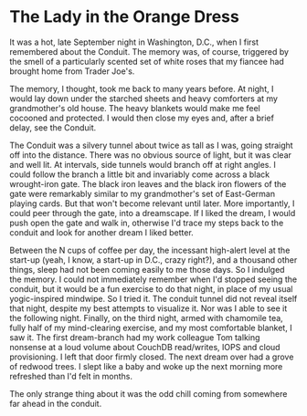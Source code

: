 # The Lady in the Orange Dress

It was a hot, late September night in Washington, D.C., when I first remembered about the Conduit. The memory was, of course, triggered by the smell of a particularly scented set of white roses that my fiancee had brought home from Trader Joe's.

The memory, I thought, took me back to many years before. At night, I would lay down under the starched sheets and heavy comforters at my grandmother's old house. The heavy blankets would make me feel cocooned and protected. I would then close my eyes and, after a brief delay, see the Conduit. 

The Conduit was a silvery tunnel about twice as tall as I was, going straight off into the distance. There was no obvious source of light, but it was clear and well lit. At intervals, side tunnels would branch off at right angles. I could follow the branch a little bit and invariably come across a black wrought-iron gate. The black iron leaves and the black iron flowers of the gate were remarkably similar to my grandmother's set of East-German playing cards. But that won't become relevant until later. More importantly, I could peer through the gate, into a dreamscape. If I liked the dream, I would push open the gate and walk in, otherwise I'd trace my steps back to the conduit and look for another dream I liked better. 

Between the N cups of coffee per day, the incessant high-alert level at the start-up (yeah, I know, a start-up in D.C., crazy right?), and a thousand other things, sleep had not been coming easily to me those days. So I indulged the memory. I could not immediately remember when I'd stopped seeing the conduit, but it would be a fun exercise to do that night, in place of my usual yogic-inspired mindwipe. So I tried it. The conduit tunnel did not reveal itself that night, despite my best attempts to visualize it. Nor was I able to see it the following night. Finally, on the third night, armed with chamomile tea, fully half of my mind-clearing exercise, and my most comfortable blanket, I saw it. The first dream-branch had my work colleague Tom talking nonsense at a loud volume about CouchDB read/writes, IOPS and cloud provisioning. I left that door firmly closed. The next dream over had a grove of redwood trees. I slept like a baby and woke up the next morning more refreshed than I'd felt in months.

The only strange thing about it was the odd chill coming from somewhere far ahead in the conduit.

 


